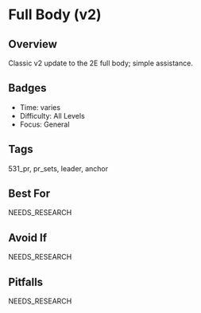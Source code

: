 # Full Body (v2)

## Overview
Classic v2 update to the 2E full body; simple assistance.

## Badges
- Time: varies
- Difficulty: All Levels
- Focus: General

## Tags
531_pr, pr_sets, leader, anchor

## Best For
NEEDS_RESEARCH

## Avoid If
NEEDS_RESEARCH

## Pitfalls
NEEDS_RESEARCH
